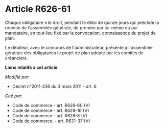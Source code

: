 # Article R626-61

Chaque obligataire a le droit, pendant le délai de quinze jours qui précède la réunion de l'assemblée générale, de prendre
par lui-même ou par mandataire, en tout lieu fixé par la convocation, connaissance du projet de plan. 

Le débiteur, avec le concours de l'administrateur, présente à l'assemblée générale des obligataires le projet de plan adopté
par les comités de créanciers.

**Liens relatifs à cet article**

_Modifié par_:

  - Décret n°2011-236 du 3 mars 2011 - art. 6

_Cité par_:

  - Code de commerce - art. R626-60 (V)
  - Code de commerce - art. R628-16 (V)
  - Code de commerce - art. R628-8 (V)
  - Code de commerce. - art. R631-37 (V)
